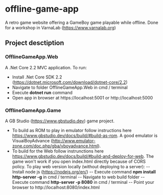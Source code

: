 # offline-game-app
A retro game website offering a GameBoy game playable while offline. Done for a workshop in VarnaLab (https://www.varnalab.org)

## Project desctiption

### OfflineGameApp.Web
A .Net Core 2.2 MVC application. To run: 
- Install .Net Core SDK 2.2 (https://dotnet.microsoft.com/download/dotnet-core/2.2)
- Navigate to folder OfflineGameApp.Web in cmd / terminal
- Execute **dotnet run** command
- Open app in browser at https://localhost:5001 or http://localhost:5000

### OfflineGameApp.Game
A GB Studio (https://www.gbstudio.dev) game project. 
- To build as ROM to play in emulator follow instructions here https://www.gbstudio.dev/docs/build/#build-as-rom. A good emulator is VisualBoyAdvance (http://www.emulator-zone.com/doc.php/gba/vboyadvance.html).
- To build for the Web follow instrunctions here https://www.gbstudio.dev/docs/build/#build-and-deploy-for-web. The game won't work if you open index.html directly because of CORS policy. To play web version locally (without deploying to a server):
-- Install node js (https://nodejs.org/en/)
-- Execute command **npm install http-server -g** in cmd / terminal
-- Navigate to web build folder
-- Execute command **http-server -p 8080** in cmd / terminal
-- Point your browser to http://localhost:8080/index.html
